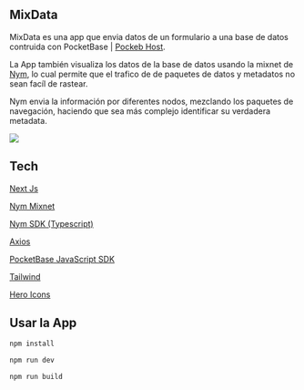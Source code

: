 ## MixData

MixData es una app que envia datos de un formulario a una base de datos contruida con PocketBase | [Pockeb Host](https://pockethost.io/).

La App también visualiza los datos de la base de datos usando la mixnet de [Nym](https://nymtech.net/), lo cual permite que el trafico de de paquetes de datos y metadatos no sean facíl de rastear. 

Nym envia la información por diferentes nodos, mezclando los paquetes de navegación, haciendo que sea más complejo identificar su verdadera metadata.

![](https://nymtech.net/uploads/nym_vs_animation_cf67b56056.gif)



## Tech 

[Next Js](https://nextjs.org/)

[Nym Mixnet](https://nymtech.net/)

[Nym SDK (Typescript)](https://www.npmjs.com/package/@nymproject/sdk)

[Axios](https://www.npmjs.com/package/axios)

[PocketBase JavaScript SDK
](https://www.npmjs.com/package/pocketbase)


[Tailwind](https://tailwindcss.com/)

[Hero Icons](https://heroicons.com/)






## Usar la App


```bash
npm install 

npm run dev

npm run build
```
